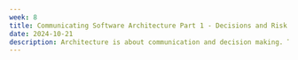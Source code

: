 ```yaml
---
week: 8
title: Communicating Software Architecture Part 1 - Decisions and Risk
date: 2024-10-21
description: Architecture is about communication and decision making. This lecture covers how architects analyze architectural risk in order to determine which decisions needs to be communicated to the rest of the team.
---
```

